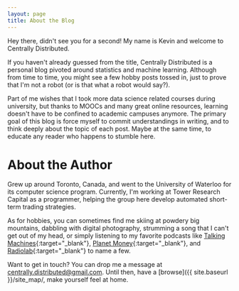 ```yaml
---
layout: page
title: About the Blog
---
```


Hey there, didn't see you for a second! My name is Kevin and welcome to Centrally Distributed.

If you haven't already guessed from the title, Centrally Distributed is a personal blog pivoted around statistics and machine learning. Although from time to time, you might see a few hobby posts tossed in, just to prove that I'm not a robot (or is that what a robot would say?).

Part of me wishes that I took more data science related courses during university, but thanks to MOOCs and many great online resources, learning doesn't have to be confined to academic campuses anymore. The primary goal of this blog is force myself to commit understandings in writing, and to think deeply about the topic of each post. Maybe at the same time, to educate any reader who happens to stumble here.

# About the Author

Grew up around Toronto, Canada, and went to the University of Waterloo for its computer science program. Currently, I'm working at Tower Research Capital as a programmer, helping the group here develop automated short-term trading strategies.

As for hobbies, you can sometimes find me skiing at powdery big mountains, dabbling with digital photography, strumming a song that I can't get out of my head, or simply listening to my favorite podcasts like [Talking Machines](http://www.thetalkingmachines.com){:target="_blank"}, [Planet Money](http://www.npr.org/sections/money){:target="_blank"}, and [Radiolab](http://www.radiolab.org){:target="_blank"} to name a few.

Want to get in touch? You can drop me a message at centrally.distributed@gmail.com. Until then, have a [browse]({{ site.baseurl }}/site_map/, make yourself feel at home.
